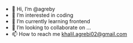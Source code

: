 - 👋 Hi, I’m @agreby
- 👀 I’m interested in coding
- 🌱 I’m currently learning frontend
- 💞️ I’m looking to collaborate on ...
- 📫 How to reach me khalil.agrebi02@gmail.com

<!---
agreby/agreby is a ✨ special ✨ repository because its `README.md` (this file) appears on your GitHub profile.
You can click the Preview link to take a look at your changes.
--->
